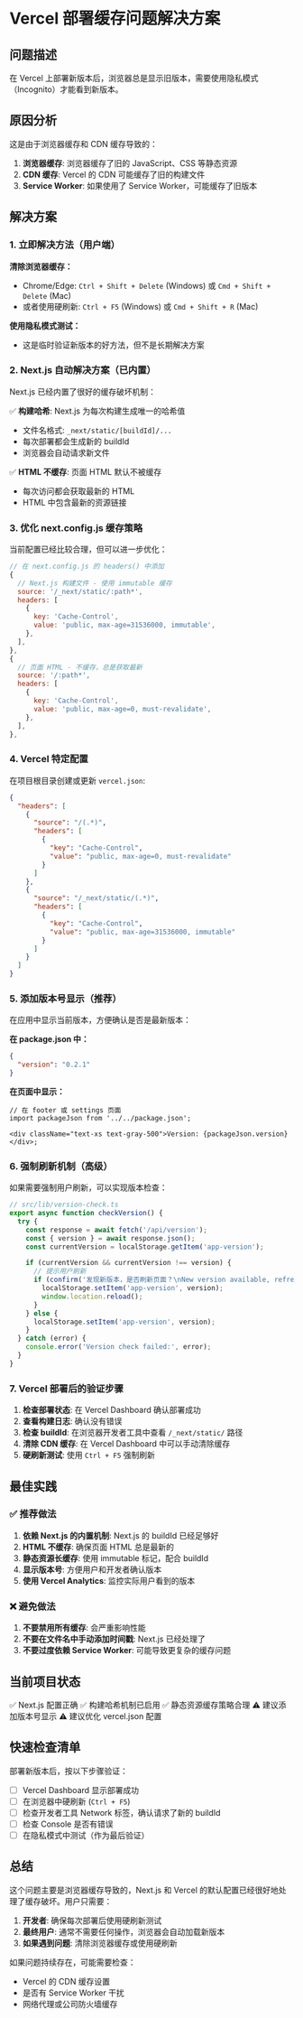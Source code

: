 # Vercel 部署缓存问题解决方案

## 问题描述

在 Vercel 上部署新版本后，浏览器总是显示旧版本，需要使用隐私模式（Incognito）才能看到新版本。

## 原因分析

这是由于浏览器缓存和 CDN 缓存导致的：

1. **浏览器缓存**: 浏览器缓存了旧的 JavaScript、CSS 等静态资源
2. **CDN 缓存**: Vercel 的 CDN 可能缓存了旧的构建文件
3. **Service Worker**: 如果使用了 Service Worker，可能缓存了旧版本

## 解决方案

### 1. 立即解决方法（用户端）

**清除浏览器缓存：**

- Chrome/Edge: `Ctrl + Shift + Delete` (Windows) 或 `Cmd + Shift + Delete` (Mac)
- 或者使用硬刷新: `Ctrl + F5` (Windows) 或 `Cmd + Shift + R` (Mac)

**使用隐私模式测试：**

- 这是临时验证新版本的好方法，但不是长期解决方案

### 2. Next.js 自动解决方案（已内置）

Next.js 已经内置了很好的缓存破坏机制：

✅ **构建哈希**: Next.js 为每次构建生成唯一的哈希值

- 文件名格式: `_next/static/[buildId]/...`
- 每次部署都会生成新的 buildId
- 浏览器会自动请求新文件

✅ **HTML 不缓存**: 页面 HTML 默认不被缓存

- 每次访问都会获取最新的 HTML
- HTML 中包含最新的资源链接

### 3. 优化 next.config.js 缓存策略

当前配置已经比较合理，但可以进一步优化：

```javascript
// 在 next.config.js 的 headers() 中添加
{
  // Next.js 构建文件 - 使用 immutable 缓存
  source: '/_next/static/:path*',
  headers: [
    {
      key: 'Cache-Control',
      value: 'public, max-age=31536000, immutable',
    },
  ],
},
{
  // 页面 HTML - 不缓存，总是获取最新
  source: '/:path*',
  headers: [
    {
      key: 'Cache-Control',
      value: 'public, max-age=0, must-revalidate',
    },
  ],
},
```

### 4. Vercel 特定配置

在项目根目录创建或更新 `vercel.json`:

```json
{
  "headers": [
    {
      "source": "/(.*)",
      "headers": [
        {
          "key": "Cache-Control",
          "value": "public, max-age=0, must-revalidate"
        }
      ]
    },
    {
      "source": "/_next/static/(.*)",
      "headers": [
        {
          "key": "Cache-Control",
          "value": "public, max-age=31536000, immutable"
        }
      ]
    }
  ]
}
```

### 5. 添加版本号显示（推荐）

在应用中显示当前版本，方便确认是否是最新版本：

**在 package.json 中：**

```json
{
  "version": "0.2.1"
}
```

**在页面中显示：**

```tsx
// 在 footer 或 settings 页面
import packageJson from '../../package.json';

<div className="text-xs text-gray-500">Version: {packageJson.version}</div>;
```

### 6. 强制刷新机制（高级）

如果需要强制用户刷新，可以实现版本检查：

```typescript
// src/lib/version-check.ts
export async function checkVersion() {
  try {
    const response = await fetch('/api/version');
    const { version } = await response.json();
    const currentVersion = localStorage.getItem('app-version');

    if (currentVersion && currentVersion !== version) {
      // 提示用户刷新
      if (confirm('发现新版本，是否刷新页面？\nNew version available, refresh?')) {
        localStorage.setItem('app-version', version);
        window.location.reload();
      }
    } else {
      localStorage.setItem('app-version', version);
    }
  } catch (error) {
    console.error('Version check failed:', error);
  }
}
```

### 7. Vercel 部署后的验证步骤

1. **检查部署状态**: 在 Vercel Dashboard 确认部署成功
2. **查看构建日志**: 确认没有错误
3. **检查 buildId**: 在浏览器开发者工具中查看 `/_next/static/` 路径
4. **清除 CDN 缓存**: 在 Vercel Dashboard 中可以手动清除缓存
5. **硬刷新测试**: 使用 `Ctrl + F5` 强制刷新

## 最佳实践

### ✅ 推荐做法

1. **依赖 Next.js 的内置机制**: Next.js 的 buildId 已经足够好
2. **HTML 不缓存**: 确保页面 HTML 总是最新的
3. **静态资源长缓存**: 使用 immutable 标记，配合 buildId
4. **显示版本号**: 方便用户和开发者确认版本
5. **使用 Vercel Analytics**: 监控实际用户看到的版本

### ❌ 避免做法

1. **不要禁用所有缓存**: 会严重影响性能
2. **不要在文件名中手动添加时间戳**: Next.js 已经处理了
3. **不要过度依赖 Service Worker**: 可能导致更复杂的缓存问题

## 当前项目状态

✅ Next.js 配置正确
✅ 构建哈希机制已启用
✅ 静态资源缓存策略合理
⚠️ 建议添加版本号显示
⚠️ 建议优化 vercel.json 配置

## 快速检查清单

部署新版本后，按以下步骤验证：

- [ ] Vercel Dashboard 显示部署成功
- [ ] 在浏览器中硬刷新 (`Ctrl + F5`)
- [ ] 检查开发者工具 Network 标签，确认请求了新的 buildId
- [ ] 检查 Console 是否有错误
- [ ] 在隐私模式中测试（作为最后验证）

## 总结

这个问题主要是浏览器缓存导致的，Next.js 和 Vercel 的默认配置已经很好地处理了缓存破坏。用户只需要：

1. **开发者**: 确保每次部署后使用硬刷新测试
2. **最终用户**: 通常不需要任何操作，浏览器会自动加载新版本
3. **如果遇到问题**: 清除浏览器缓存或使用硬刷新

如果问题持续存在，可能需要检查：

- Vercel 的 CDN 缓存设置
- 是否有 Service Worker 干扰
- 网络代理或公司防火墙缓存
